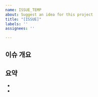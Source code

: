 ```yaml
---
name: ISSUE_TEMP
about: Suggest an idea for this project
title: "[ISSUE]"
labels: ''
assignees: ''

---
```


## 이슈 개요
<!-- 어려움을 겪고 있는 부분을 자유롭게 기술하세요 :) -->

## 요약
-
-
